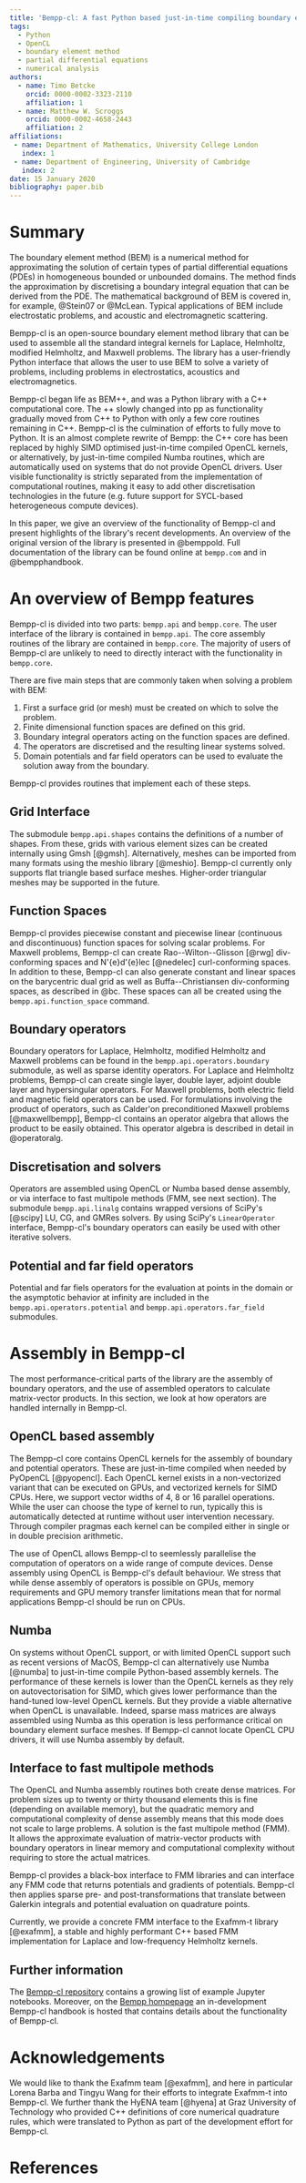 ```yaml
---
title: 'Bempp-cl: A fast Python based just-in-time compiling boundary element library. '
tags:
  - Python
  - OpenCL
  - boundary element method
  - partial differential equations
  - numerical analysis
authors:
  - name: Timo Betcke
    orcid: 0000-0002-3323-2110
    affiliation: 1
  - name: Matthew W. Scroggs
    orcid: 0000-0002-4658-2443
    affiliation: 2
affiliations:
 - name: Department of Mathematics, University College London
   index: 1
 - name: Department of Engineering, University of Cambridge
   index: 2
date: 15 January 2020
bibliography: paper.bib
---
```


# Summary

The boundary element method (BEM) is a numerical method for approximating the solution of certain types of partial differential equations (PDEs) in homogeneous bounded or unbounded domains.
The method finds the approximation by discretising a boundary integral equation that can be derived from the PDE. The mathematical
background of BEM is covered in, for example, @Stein07 or @McLean. Typical applications of BEM include electrostatic problems, and acoustic and electromagnetic scattering.

Bempp-cl is an open-source boundary element method library that can be used to assemble all the standard integral kernels for
Laplace, Helmholtz, modified Helmholtz, and Maxwell problems. The library has a user-friendly Python interface that allows the
user to use BEM to solve a variety of problems, including problems in electrostatics, acoustics and electromagnetics.

Bempp-cl began life as BEM++, and was a Python library with a C++ computational core. The ++ slowly changed into pp as
functionality gradually moved from C++ to Python with only a few core routines remaining in C++. Bempp-cl is the culmination of efforts to fully move to Python. It is an almost complete rewrite of Bempp: the C++ core has been replaced by highly SIMD optimised just-in-time compiled OpenCL kernels, or alternatively, by just-in-time compiled Numba routines, which are automatically used on systems that do not provide OpenCL drivers. User visible functionality is strictly separated from the implementation of computational routines, making it easy to add other discretisation technologies in the future (e.g. future support for SYCL-based heterogeneous compute devices).

In this paper, we give an overview of the functionality of Bempp-cl and present highlights of the library's recent developments.
An overview of the original version of the library is presented in @bemppold. Full documentation of the library can be found
online at ``bempp.com`` and in @bempphandbook.

# An overview of Bempp features

Bempp-cl is divided into two parts: `bempp.api` and `bempp.core`.
The user interface of the library is contained in `bempp.api`.
The core assembly routines of the library are contained in `bempp.core`. The majority of users of Bempp-cl are unlikely to need
to directly interact with the functionality in `bempp.core`.

There are five main steps that are commonly taken when solving a problem with BEM:

1. First a surface grid (or mesh) must be created on which to solve the problem.
2. Finite dimensional function spaces are defined on this grid.
3. Boundary integral operators acting on the function spaces are defined.
4. The operators are discretised and the resulting linear systems solved.
5. Domain potentials and far field operators can be used to evaluate the solution away from the boundary.

Bempp-cl provides routines that implement each of these steps.

## Grid Interface
The submodule `bempp.api.shapes` contains the definitions of a number of shapes. From these, grids with various element
sizes can be created internally using Gmsh [@gmsh]. Alternatively, meshes can be imported from many formats using the
meshio library [@meshio]. Bempp-cl currently only supports flat triangle based surface meshes. Higher-order triangular meshes may be supported
in the future.

## Function Spaces
Bempp-cl provides piecewise constant and piecewise linear (continuous and discontinuous) function spaces for solving scalar problems.
For Maxwell problems, Bempp-cl can create Rao--Wilton--Glisson [@rwg] div-conforming spaces and
N\'{e}d\'{e}lec [@nedelec] curl-conforming spaces. In addition to these, Bempp-cl can also generate constant and linear spaces on the
barycentric dual grid as well as Buffa--Christiansen div-conforming spaces, as described in @bc. These spaces can all be
created using the `bempp.api.function_space` command.

## Boundary operators
Boundary operators for Laplace, Helmholtz, modified Helmholtz and Maxwell problems can be found in the `bempp.api.operators.boundary`
submodule, as well as sparse identity operators. For Laplace and Helmholtz problems, Bempp-cl can create single layer, double layer,
adjoint double layer and hypersingular operators. For Maxwell problems, both electric field and magnetic field operators can be used.
For formulations involving the product of operators, such as Calder\'on preconditioned Maxwell problems [@maxwellbempp], Bempp-cl
contains an operator algebra that allows the product to be easily obtained. This operator algebra is described in detail in @operatoralg.

## Discretisation and solvers
Operators are assembled using OpenCL or Numba based dense assembly, or via interface to fast multipole methods (FMM, see next section). The submodule `bempp.api.linalg` contains wrapped versions of SciPy's [@scipy] LU, CG, and GMRes solvers. By using SciPy's `LinearOperator`
interface, Bempp-cl's boundary operators can easily be used with other iterative solvers.

## Potential and far field operators
Potential and far fiels operators for the evaluation at points in the domain or the asymptotic behavior at infinity are included in the `bempp.api.operators.potential` and `bempp.api.operators.far_field` submodules. 

# Assembly in Bempp-cl
The most performance-critical parts of the library are the assembly of boundary operators, and the use of assembled operators to calculate matrix-vector
products. In this section, we look at how operators are handled internally in Bempp-cl.

## OpenCL based assembly
The Bempp-cl core contains OpenCL kernels for the assembly of boundary and potential operators. These are just-in-time compiled when needed by
PyOpenCL [@pyopencl]. Each OpenCL kernel exists in a non-vectorized variant that can be executed on GPUs, and vectorized kernels for SIMD CPUs. Here, we support vector widths of 4, 8 or 16 parallel operations. While the user can choose the type of kernel to run, typically this is automatically detected at runtime without user intervention necessary. Through compiler pragmas each kernel can be compiled either in single or in double precision arithmetic.

The use of OpenCL allows Bempp-cl to seemlessly parallelise the computation of operators on a wide range of compute devices.
Dense assembly using OpenCL is Bempp-cl's default behaviour. We stress that while dense assembly of operators is possible on GPUs, memory requirements and GPU memory transfer limitations mean that for normal applications Bempp-cl should be run on CPUs.

## Numba
On systems without OpenCL support, or with limited OpenCL support such as recent versions of MacOS, Bempp-cl can alternatively use Numba [@numba]
to just-in-time compile Python-based assembly kernels. The performance of these kernels is lower than the OpenCL kernels as they rely on autovectorisation for SIMD, which gives lower performance than the hand-tuned low-level OpenCL kernels. But they provide a viable alternative when OpenCL is unavailable. Indeed, sparse mass matrices are always assembled using Numba as this operation is less performance critical on boundary element surface meshes. If Bempp-cl cannot locate OpenCL CPU drivers, it will use Numba assembly by default. 

## Interface to fast multipole methods
The OpenCL and Numba assembly routines both create dense matrices. For problem sizes up to twenty or thirty thousand elements this is fine (depending on available memory), but the quadratic memory and computational complexity of dense assembly means that this mode does not scale to large problems. A solution is the fast multipole method (FMM). It allows the approximate evaluation of matrix-vector products with boundary operators in linear memory and computational complexity without requiring to store the actual matrices.

Bempp-cl provides a black-box interface to FMM libraries and can interface any FMM code that returns potentials and gradients of potentials. Bempp-cl then applies sparse pre- and post-transformations that translate between Galerkin integrals and potential evaluation on quadrature points.

Currently, we provide a concrete FMM interface to the Exafmm-t library [@exafmm], a stable and highly performant C++ based FMM implementation for Laplace and low-frequency Helmholtz kernels. 

## Further information

The [Bempp-cl repository](https://github.com/bempp/bempp-cl) contains a growing list of example Jupyter notebooks. Moreover, on the [Bempp hompepage](https://bempp.com) an in-development Bempp-cl handbook is hosted that contains details about the functionality of Bempp-cl.

# Acknowledgements
We would like to thank the Exafmm team [@exafmm], and here in particular Lorena Barba and Tingyu Wang for their efforts to integrate Exafmm-t into Bempp-cl. We further thank the HyENA team [@hyena] at Graz University of Technology who provided C++ definitions of core numerical quadrature rules, which were translated to Python as part of the development effort for Bempp-cl.
    
# References
